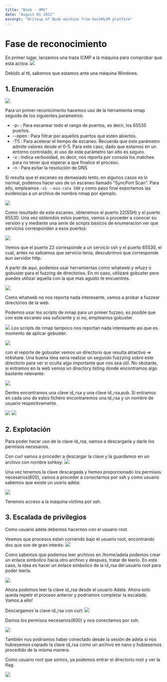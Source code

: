 ```yaml
---
title: "Noob - HMV"
date: "August 01 2021"
excerpt: "Writeup of Noob machine from HackMyVM platform"
---
```


# Fase de reconocimiento

En primer lugar, lanzamos una traza ICMP a la máquina para comprobar que esta activa.
![](images/traza_ICMP.png)

Debido al ttl, sabemos que estamos ante una máquina Windows.

## 1. Enumeración

![](images/1nmap.png)

Para un primer reconicimento hacemos uso de la herramienta nmap seguida de los siguientes parametros:
- -p- : Para escanear todo el rango de puertos, es decir, los 65535 puertos.
- --open : Para filtrar por aquellos puertos que esten abiertos.
- -T5 : Para acelerar el tiempo de escaneo. Recuerda que este parámetro admite valores desde el 0-5. Para este caso, dado que estamos en un entorno controlado, el uso de este parámetro tan alto es seguro. 
- -v : Indica verbosidad, es decir, nos reporta por consola los matches para no tener que esperar a que finalice el proceso.
- -n : Para evitar la resolución de DNS


Si resulta que el escaneo es demasiado lento, en algunos casos es lo normal, podemos hacer uso de un escaneo llamado "SyncPort Scan". Para ello, empleamos `-sS --min-rate 500` y como paso final exportamos las evidencias a un archivo de nombre nmap por ejemplo.
 
![](images\2nmap.png)

Como resultado de este escaneo, obtenemos el puerto 22(SSH) y el puerto 65530.
Una vez obtenidos estos puertos, vamos a proceder a conocer su version y y mediante una serie de scripts básicos de enumeracion ver que servicios corresponden a esos puertos:

![](images/targetedPorts.png)

Vemos que el puerto 22 corresponde a un servicio ssh y el puerto 65530, el cual, antes no sabiamos que servicio tenia, descubrimos que corresponde aun servidor http.

A partir de aqui, podemos usar herramientas como whatweb y wfuzz o gobuster para el fuzzing de directorios. En mi caso, utilizaré gobuster pero puedes utilizar aquella con la que mas agusto te encuentres.

![](images/whatweb.png)

Como whatweb no nos reporta nada interesante, vamos a probar a fuzzear directorios de la web.

Podemos usar los scripts de nmap para un primer fuzzeo, es posible que con este escaneo sea suficiente y si no, empleamos gobuster.

![](images/httpEnum.png)
Los scripts de nmap tampoco nos reportan nada interesante asi que es momento de aplicar gobuster.

![](images/gobuster.png)

con el reporte de gobuster vemos un directorio que resulta atractivo => nt4share.
Una buena idea sería realizar un segundo fuzzzing sobre este directorio para ver si oculta algo importante que nos sea útil.
No obstante, si entramos en la web vemos un directory listing donde encontramos algo bastente relevante:

![](images/n4tshare.png)

Dentro encontramos una clave id_rsa y una clave id_rsa.pub.
Si entramos en cada uno de estos fichero encontraremos una id_rsa y un nombre de usuario respectivamente.

![](images/id_rsa.png)
![](images/userFound.png)

## 2. Explotación

Para poder hacer uso de la clave id_rsa, vamos a descargarla y darle los permisos necesarios.

Con curl vamos a proceder a descargar la clave y la guardamos en un archivo con nombre sshkey:
![](images/curl.png)

Una vez tenemos la clave descargada y hemos proporcionado los permisos necesarios(600), vamos a proceder a conectarnos por ssh y como usuario sabemos que existe un usario adela:

![](images/adelassh.png)

Tenemos acceso a la máquina víctima por ssh. 

## 3. Escalada de privilegios

Como usuario adela debemos hacernos con el usuario root.

Veamos que procesos estan corriendo bajo el usuario root, encontrando dos que son de gran interés:
![](images/psaux.png)

Como sabemos que podemos leer archivos en /home/adela podemos crear un enlace simbolico hacia otro archivo y despues, tratar de leerlo. En este caso, la idea es hacer un enlace simbolico de la id_rsa del usuario root para poder leerla.

![](images/id_rsaRoot.png)

Ahora podemos leer la clave id_rsa desde el usuario Adela. Ahora solo queda repetir el proceso anterior y podriamos completar la escalada. Vamos a ello!

Descargamos la clave id_rsa con curl:
![](images/rootKey.png)

Damos los permisos necesarios(600) y nos conectamos por ssh:

![](images/rootSession.png)

También nos podriamos haber conectado desde la sesión de adela si nos hubiesemos copiado la clave id_rsa como un archivo en nano y hubiesemos procedido de la misma manera. 

Como usuario root que somos, ya podemos entrar el directorio root y ver la flag.

![](images/rootKeys.png)

